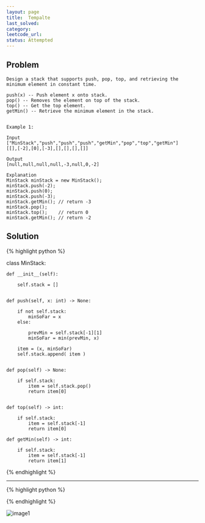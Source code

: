 ```yaml
---
layout: page
title:  Tempalte
last_solved: 
category: 
leetcode_url: 
status: Attempted
---
```


Problem
-------

```
Design a stack that supports push, pop, top, and retrieving the minimum element in constant time.

push(x) -- Push element x onto stack.
pop() -- Removes the element on top of the stack.
top() -- Get the top element.
getMin() -- Retrieve the minimum element in the stack.
 

Example 1:

Input
["MinStack","push","push","push","getMin","pop","top","getMin"]
[[],[-2],[0],[-3],[],[],[],[]]

Output
[null,null,null,null,-3,null,0,-2]

Explanation
MinStack minStack = new MinStack();
minStack.push(-2);
minStack.push(0);
minStack.push(-3);
minStack.getMin(); // return -3
minStack.pop();
minStack.top();    // return 0
minStack.getMin(); // return -2
```

Solution
----------



{% highlight python %}

class MinStack:

    def __init__(self):

        self.stack = []
        

    def push(self, x: int) -> None:
        
        if not self.stack:
            minSoFar = x
        else:
            
            prevMin = self.stack[-1][1]
            minSoFar = min(prevMin, x)
            
        item = (x, minSoFar)
        self.stack.append( item )
        

    def pop(self) -> None:
        
        if self.stack:
            item = self.stack.pop()
            return item[0]
        

    def top(self) -> int:
        
        if self.stack:
            item = self.stack[-1]
            return item[0]

    def getMin(self) -> int:
        
        if self.stack:
            item = self.stack[-1]
            return item[1]

{% endhighlight %}

______________



{% highlight python %}


{% endhighlight %}

![image1]()